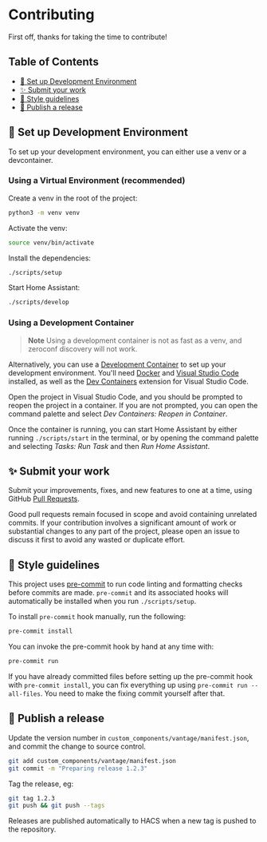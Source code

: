 # Contributing

First off, thanks for taking the time to contribute!

## Table of Contents
<!-- START doctoc generated TOC please keep comment here to allow auto update -->
<!-- DON'T EDIT THIS SECTION, INSTEAD RE-RUN doctoc TO UPDATE -->

- [🔨 Set up Development Environment](#-set-up-development-environment)
- [✨ Submit your work](#-submit-your-work)
- [🎨 Style guidelines](#-style-guidelines)
- [🚀 Publish a release](#-publish-a-release)

<!-- END doctoc generated TOC please keep comment here to allow auto update -->

## 🔨 Set up Development Environment

To set up your development environment, you can either use a venv or a devcontainer.

### Using a Virtual Environment (recommended)

Create a venv in the root of the project:

```bash
python3 -m venv venv
```

Activate the venv:

```bash
source venv/bin/activate
```

Install the dependencies:

```bash
./scripts/setup
```

Start Home Assistant:

```bash
./scripts/develop
```

### Using a Development Container

> **Note**
> Using a development container is not as fast as a venv, and zeroconf discovery will not work.

Alternatively, you can use a [Development Container](https://containers.dev/) to set up your development environment. You'll need [Docker](https://www.docker.com/) and [Visual Studio Code](https://code.visualstudio.com/) installed, as well as the [Dev Containers](https://marketplace.visualstudio.com/items?itemName=ms-vscode-remote.remote-containers) extension for Visual Studio Code.

Open the project in Visual Studio Code, and you should be prompted to reopen the project in a container. If you are not prompted, you can open the command palette and select *Dev Containers: Reopen in Container*.

Once the container is running, you can start Home Assistant by either running `./scripts/start` in the terminal, or by opening the command palette and selecting *Tasks: Run Task* and then *Run Home Assistant*.

## ✨ Submit your work

Submit your improvements, fixes, and new features to one at a time, using GitHub [Pull Requests](https://docs.github.com/pull-requests/collaborating-with-pull-requests/proposing-changes-to-your-work-with-pull-requests/about-pull-requests).

Good pull requests remain focused in scope and avoid containing unrelated commits. If your contribution involves a significant amount of work or substantial changes to any part of the project, please open an issue to discuss it first to avoid any wasted or duplicate effort.

## 🎨 Style guidelines

This project uses [pre-commit](https://pre-commit.com/) to run code linting and formatting checks before commits are made. `pre-commit` and its associated hooks will automatically be installed when you run `./scripts/setup`.

To install `pre-commit` hook manually, run the following:

```bash
pre-commit install
```

You can invoke the pre-commit hook by hand at any time with:

```bash
pre-commit run
```

If you have already committed files before setting up the pre-commit hook with `pre-commit install`, you can fix everything up using `pre-commit run --all-files`. You need to make the fixing commit yourself after that.

## 🚀 Publish a release

Update the version number in `custom_components/vantage/manifest.json`, and commit the change to source control.

```bash
git add custom_components/vantage/manifest.json
git commit -m "Preparing release 1.2.3"
```

Tag the release, eg:

```bash
git tag 1.2.3
git push && git push --tags
```

Releases are published automatically to HACS when a new tag is pushed to the repository.
